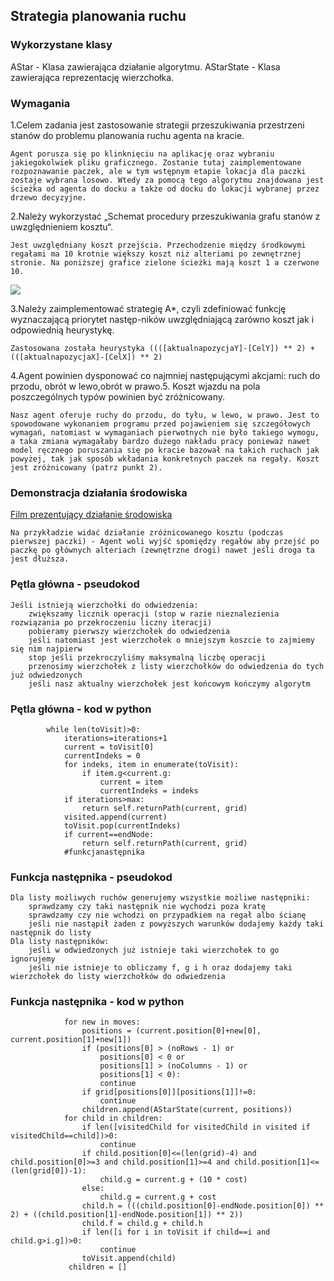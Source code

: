 ## Strategia planowania ruchu

### Wykorzystane klasy

AStar - Klasa zawierająca działanie algorytmu.
AStarState - Klasa zawierająca reprezentację wierzchołka.

### Wymagania

1.Celem zadania jest zastosowanie strategii przeszukiwania przestrzeni stanów do problemu planowania ruchu agenta na kracie.

```
Agent porusza się po klinknięciu na aplikację oraz wybraniu jakiegokolwiek pliku graficznego. Zostanie tutaj zaimplementowane rozpoznawanie paczek, ale w tym wstępnym etapie lokacja dla paczki zostaje wybrana losowo. Wtedy za pomocą tego algorytmu znajdowana jest ścieżka od agenta do docku a także od docku do lokacji wybranej przez drzewo decyzyjne.
```

2.Należy wykorzystać „Schemat procedury przeszukiwania grafu stanów z uwzględnieniem kosztu“.

```
Jest uwzględniany koszt przejścia. Przechodzenie między środkowymi regałami ma 10 krotnie większy koszt niż alteriami po zewnętrznej stronie. Na poniższej grafice zielone ścieżki mają koszt 1 a czerwone 10.
```
![](https://git.wmi.amu.edu.pl/s444399/AI/raw/master/demo/6.png)

3.Należy zaimplementować strategię A*, czyli zdefiniować funkcję wyznaczającą priorytet następ-ników uwzględniającą zarówno koszt jak i odpowiednią heurystykę.

```
Zastosowana została heurystyka ((([aktualnapozycjaY]-[CelY]) ** 2) + (([aktualnapozycjaX]-[CelX]) ** 2)
```

4.Agent powinien dysponować co najmniej następującymi akcjami: ruch do przodu, obrót w lewo,obrót w prawo.5. Koszt wjazdu na pola poszczególnych typów powinien być zróżnicowany.

```
Nasz agent oferuje ruchy do przodu, do tyłu, w lewo, w prawo. Jest to spowodowane wykonaniem programu przed pojawieniem się szczegółowych wymagań, natomiast w wymaganiach pierwotnych nie było takiego wymogu, a taka zmiana wymagałaby bardzo dużego nakładu pracy ponieważ nawet model ręcznego poruszania się po kracie bazował na takich ruchach jak powyżej, tak jak sposób wkładania konkretnych paczek na regały. Koszt jest zróżnicowany (patrz punkt 2). 
```
### Demonstracja działania środowiska

[Film prezentujący działanie środowiska](https://git.wmi.amu.edu.pl/s444399/AI/raw/master/demo/video2.mp4)

```
Na przykładzie widać działanie zróżnicowanego kosztu (podczas pierwszej paczki) - Agent woli wyjść spomiędzy regałów aby przejść po paczkę po głównych alteriach (zewnętrzne drogi) nawet jeśli droga ta jest dłuższa.
```

### Pętla główna - pseudokod

```
Jeśli istnieją wierzchołki do odwiedzenia:
    zwiększamy licznik operacji (stop w razie nieznalezienia rozwiązania po przekroczeniu liczny iteracji)
    pobieramy pierwszy wierzchołek do odwiedzenia
    jeśli natomiast jest wierzchołek o mniejszym koszcie to zajmiemy się nim najpierw
    stop jeśli przekroczyliśmy maksymalną liczbę operacji
    przenosimy wierzchołek z listy wierzchołków do odwiedzenia do tych już odwiedzonych
    jeśli nasz aktualny wierzchołek jest końcowym kończymy algorytm
```

### Pętla główna - kod w python

```
        while len(toVisit)>0:
            iterations=iterations+1
            current = toVisit[0]
            currentIndeks = 0
            for indeks, item in enumerate(toVisit):
                if item.g<current.g:
                    current = item
                    currentIndeks = indeks
            if iterations>max:
                return self.returnPath(current, grid)
            visited.append(current)
            toVisit.pop(currentIndeks)
            if current==endNode:
                return self.returnPath(current, grid)
            #funkcjanastępnika
```

### Funkcja następnika - pseudokod

```
Dla listy możliwych ruchów generujemy wszystkie możliwe następniki:
    sprawdzamy czy taki następnik nie wychodzi poza kratę
    sprawdzamy czy nie wchodzi on przypadkiem na regał albo ścianę
    jeśli nie nastąpił żaden z powyższych warunków dodajemy każdy taki następnik do listy
Dla listy następników:
    jeśli w odwiedzonych już istnieje taki wierzchołek to go ignorujemy
    jeśli nie istnieje to obliczamy f, g i h oraz dodajemy taki wierzchołek do listy wierzchołków do odwiedzenia
```

### Funkcja następnika - kod w python

```
            for new in moves:
                positions = (current.position[0]+new[0], current.position[1]+new[1])
                if (positions[0] > (noRows - 1) or
                    positions[0] < 0 or
                    positions[1] > (noColumns - 1) or
                    positions[1] < 0):
                    continue
                if grid[positions[0]][positions[1]]!=0:
                    continue
                children.append(AStarState(current, positions))
            for child in children:
                if len([visitedChild for visitedChild in visited if visitedChild==child])>0:
                    continue
                if child.position[0]<=(len(grid)-4) and child.position[0]>=3 and child.position[1]>=4 and child.position[1]<=(len(grid[0])-1):
                    child.g = current.g + (10 * cost)
                else:
                    child.g = current.g + cost
                child.h = (((child.position[0]-endNode.position[0]) ** 2) + ((child.position[1]-endNode.position[1]) ** 2))
                child.f = child.g + child.h
                if len([i for i in toVisit if child==i and child.g>i.g])>0:
                    continue
                toVisit.append(child)
             children = []
```